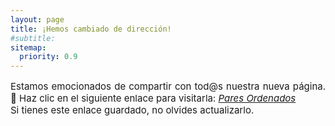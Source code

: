 ```yaml
---
layout: page
title: ¡Hemos cambiado de dirección!
#subtitle:
sitemap:
  priority: 0.9
---
```


<div style="text-align: justify">
	<p style="font-size: 15px" style="line-height: 110%">
	Estamos emocionados de compartir con tod@s nuestra nueva página. 🌟 Haz clic en el siguiente enlace para visitarla: <a href="https://sites.google.com/view/23paresordenados/inicio?authuser=3"><cite>Pares Ordenados</cite></a>
	<br>
	Si tienes este enlace guardado, no olvides actualizarlo.
	</p>
</div>

